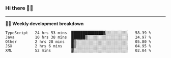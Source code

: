 ### Hi there 👋🏻

---

<!-- 📊 -->
🧑‍💻 **Weekly development breakdown**
<!--START_SECTION:waka-->
```text
TypeScript   24 hrs 53 mins  ██████████████▓░░░░░░░░░░   58.39 % 
Java         10 hrs 38 mins  ██████▒░░░░░░░░░░░░░░░░░░   24.97 % 
Other        2 hrs 28 mins   █▒░░░░░░░░░░░░░░░░░░░░░░░   05.80 % 
JSX          2 hrs 6 mins    █▒░░░░░░░░░░░░░░░░░░░░░░░   04.95 % 
XML          52 mins         ▓░░░░░░░░░░░░░░░░░░░░░░░░   02.04 % 
```
<!--END_SECTION:waka-->
